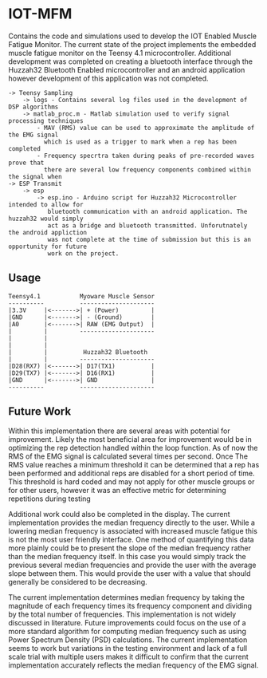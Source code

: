 # IOT-MFM
Contains the code and simulations used to develop the IOT Enabled Muscle Fatigue Monitor.
The current state of the project implements the embedded muscle fatigue monitor on the 
Teensy 4.1 microcontroller. Additional development was completed on creating a bluetooth
interface through the Huzzah32 Bluetooth Enabled microcontroller and an android application
however development of this application was not completed.

    -> Teensy Sampling
        -> logs - Contains several log files used in the development of DSP algorithms
        -> matlab_proc.m - Matlab simulation used to verify signal processing techniques
            - MAV (RMS) value can be used to approximate the amplitude of the EMG signal
              which is used as a trigger to mark when a rep has been completed
            - Frequency specrtra taken during peaks of pre-recorded waves prove that
              there are several low frequency components combined within the signal when
    -> ESP Transmit
        -> esp
            -> esp.ino - Arduino script for Huzzah32 Microcontroller intended to allow for 
               bluetooth communication with an android application. The huzzah32 would simply
               act as a bridge and bluetooth transmitted. Unforutnately the android appliction
               was not complete at the time of submission but this is an opportunity for future
               work on the project.

## Usage

    Teensy4.1           Myoware Muscle Sensor
    ----------          ---------------------
    |3.3V     |<------->| + (Power)         |
    |GND      |<------->| - (Ground)        |
    |A0       |<------->| RAW (EMG Output)  |
    |         |         ---------------------
    |         |
    |         |
    |         |          Huzzah32 Bluetooth
    |         |         ---------------------
    |D28(RX7) |<------->| D17(TX1)          |
    |D29(TX7) |<------->| D16(RX1)          |
    |GND      |<------->| GND               |
    ----------          ---------------------

## Future Work
Within this implementation there are several areas with potential for improvement. Likely the
most beneficial area for improvement would be in optimizing the rep detection handled within the 
loop function. As of now the RMS of the EMG signal is calculated several times per second. Once
The RMS value reaches a minimum threshold it can be determined that a rep has been performed and
additional reps are disabled for a short period of time. This threshold is hard coded and may not 
apply for other muscle groups or for other users, however it was an effective metric for determining
repetitions during testing

Additional work could also be completed in the display. The current implementation provides the median frequency directly to the user. While a lowering median frequency is associated with increased muscle fatigue this is not the most user friendly interface. One method of quantifying this data more plainly could be to present the slope of the median frequency rather than the median frequency itself. In this case you would simply track the previous several median frequencies and provide the user with the average slope between them. This would provide the user with a value that should generally be considered to be decreasing.

The current implementation determines median frequency by taking the magnitude of each frequency times its frequency component and dividing by the total number of frequencies. This implementation is not widely discussed in literature. Future improvements could focus on the use of a more standard algorithm for computing median frequency such as using Power Spectrum Density (PSD) calculations. The current implementation seems to work but variations in the testing environment and lack of a full scale trial with multiple users makes it difficult to confirm that the current implementation accurately reflects the median frequency of the EMG signal.
